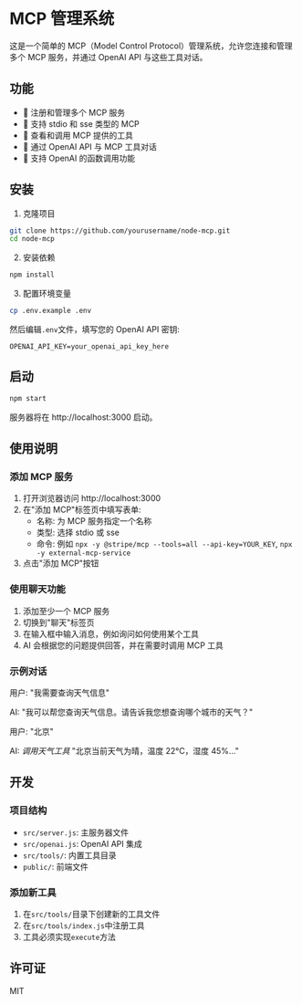 # MCP 管理系统

这是一个简单的 MCP（Model Control Protocol）管理系统，允许您连接和管理多个 MCP 服务，并通过 OpenAI API 与这些工具对话。

## 功能

- 🚀 注册和管理多个 MCP 服务
- 🔌 支持 stdio 和 sse 类型的 MCP
- 🔧 查看和调用 MCP 提供的工具
- 💬 通过 OpenAI API 与 MCP 工具对话
- 🤖 支持 OpenAI 的函数调用功能

## 安装

1. 克隆项目

```bash
git clone https://github.com/yourusername/node-mcp.git
cd node-mcp
```

2. 安装依赖

```bash
npm install
```

3. 配置环境变量

```bash
cp .env.example .env
```

然后编辑`.env`文件，填写您的 OpenAI API 密钥:

```
OPENAI_API_KEY=your_openai_api_key_here
```

## 启动

```bash
npm start
```

服务器将在 http://localhost:3000 启动。

## 使用说明

### 添加 MCP 服务

1. 打开浏览器访问 http://localhost:3000
2. 在"添加 MCP"标签页中填写表单:
   - 名称: 为 MCP 服务指定一个名称
   - 类型: 选择 stdio 或 sse
   - 命令: 例如 `npx -y @stripe/mcp --tools=all --api-key=YOUR_KEY`, `npx -y external-mcp-service`
3. 点击"添加 MCP"按钮

### 使用聊天功能

1. 添加至少一个 MCP 服务
2. 切换到"聊天"标签页
3. 在输入框中输入消息，例如询问如何使用某个工具
4. AI 会根据您的问题提供回答，并在需要时调用 MCP 工具

### 示例对话

用户: "我需要查询天气信息"

AI: "我可以帮您查询天气信息。请告诉我您想查询哪个城市的天气？"

用户: "北京"

AI: _调用天气工具_ "北京当前天气为晴，温度 22°C，湿度 45%..."

## 开发

### 项目结构

- `src/server.js`: 主服务器文件
- `src/openai.js`: OpenAI API 集成
- `src/tools/`: 内置工具目录
- `public/`: 前端文件

### 添加新工具

1. 在`src/tools/`目录下创建新的工具文件
2. 在`src/tools/index.js`中注册工具
3. 工具必须实现`execute`方法

## 许可证

MIT
